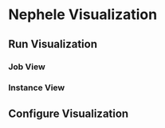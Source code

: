 Nephele Visualization
=====================

Run Visualization
-----------------

### Job View

### Instance View

Configure Visualization
-----------------------
